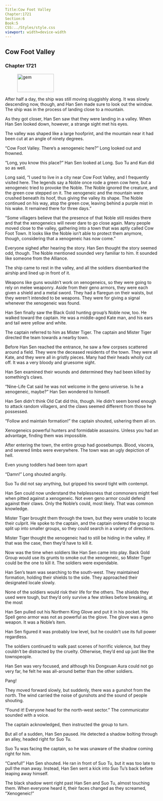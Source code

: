 ```yaml
---
Title:Cow Foot Valley 
Chapter:1721 
Section:6 
Book:5 
CSS:../Styles/style.css 
viewport: width=device-width
---
```

  
## Cow Foot Valley
### Chapter 1721
  
<figure>
	<img src="../Images/gem.gif" alt="gem" id="gem" width="120" height="60" />
</figure>
  

  
After half a day, the ship was still moving sluggishly along. It was slowly descending now, though, and Han Sen made sure to look out the window. The ship was in the process of landing close to a mountain.

As they got closer, Han Sen saw that they were landing in a valley. When Han Sen looked down, however, a strange sight met his eyes.

The valley was shaped like a large hoofprint, and the mountain near it had been cut at an angle of ninety degrees.

“Cow Foot Valley. There’s a xenogeneic here?” Long looked out and frowned.

“Long, you know this place?” Han Sen looked at Long. Suo Tu and Kun did so as well.

Long said, “I used to live in a city near Cow Foot Valley, and I frequently visited here. The legends say a Noble once rode a green cow here, but a xenogeneic tried to provoke the Noble. The Noble ignored the creature, and the green cow stepped on it. The xenogeneic and the mountain were crushed beneath its hoof, thus giving the valley its shape. The Noble continued on his way, atop the green cow, leaving behind a purple mist in his wake. It remained there for three days.”

“Some villagers believe that the presence of that Noble still resides there and that the xenogeneics will never dare to go close again. Many people moved close to the valley, gathering into a town that was aptly called Cow Foot Town. It looks like the Noble isn’t able to protect them anymore, though, considering that a xenogeneic has now come.”

Everyone sighed after hearing the story. Han Sen thought the story seemed odd, though. The Noble mentioned sounded very familiar to him. It sounded like someone from the Alliance.

The ship came to rest in the valley, and all the soldiers disembarked the airship and lined up in front of it.

Weapons like guns wouldn’t work on xenogeneics, so they were going to rely on melee weaponry. Aside from their geno armors, they were each given a shield and a metal sword. They had a flaregun on their waists, but they weren’t intended to be weapons. They were for giving a signal whenever the xenogeneic was found.

Han Sen finally saw the Black Gold hunting group’s Noble now, too. He walked toward the captain. He was a middle-aged Kate man, and his ears and tail were yellow and white.

The captain referred to him as Mister Tiger. The captain and Mister Tiger directed the team towards a nearby town.

Before Han Sen reached the entrance, he saw a few corpses scattered around a field. They were the deceased residents of the town. They were all Kate, and they were all in gristly pieces. Many had their heads wholly cut off. It was a very bloody and gruesome sight.

Han Sen examined their wounds and determined they had been killed by something’s claws.

“Nine-Life Cat said he was not welcome in the geno universe. Is he a xenogeneic, maybe?” Han Sen wondered to himself.

Han Sen didn’t think Old Cat did this, though. He didn’t seem bored enough to attack random villagers, and the claws seemed different from those he possessed.

“Follow and maintain formation!” the captain shouted, ushering them all on.

Xenogeneics powerful hunters and formidable assassins. Unless you had an advantage, finding them was impossible.

After entering the town, the entire group had goosebumps. Blood, viscera, and severed limbs were everywhere. The town was an ugly depiction of hell.

Even young toddlers had been torn apart

“Damn!” Long shouted angrily.

Suo Tu did not say anything, but gripped his sword tight with contempt.

Han Sen could now understand the helplessness that commoners might feel when pitted against a xenogeneic. Not even geno armor could defend against their claws. Only the Noble’s could, most likely. That was common knowledge.

Mister Tiger brought them through the town, but they were unable to locate their culprit. He spoke to the captain, and the captain ordered the group to split up into smaller groups, so they could search in a variety of directions.

Mister Tiger thought the xenogeneic had to still be hiding in the valley. If that was the case, then they’d have to kill it.

Now was the time when soldiers like Han Sen came into play. Back Gold Group would use its grunts to smoke out the xenogeneic, so Mister Tiger could be the one to kill it. The soldiers were expendable.

Han Sen’s team was searching to the south-west. They maintained formation, holding their shields to the side. They approached their designated locale slowly.

None of the soldiers would risk their life for the others. The shields they used were tough, but they’d only survive a few strikes before breaking, at the most

Han Sen pulled out his Northern King Glove and put it in his pocket. His Spell geno armor was not as powerful as the glove. The glove was a geno weapon. It was a Noble’s item.

Han Sen figured it was probably low level, but he couldn’t use its full power regardless.

The soldiers continued to walk past scenes of horrific violence, but they couldn’t be distracted by the cruelty. Otherwise, they’d end up just like the townspeople.

Han Sen was very focused, and although his Dongxuan Aura could not go very far, he felt he was all-around better than the other soldiers.

Pang!

They moved forward slowly, but suddenly, there was a gunshot from the north. The wind carried the noise of gunshots and the sound of people shouting.

“Found it! Everyone head for the north-west sector.” The communicator sounded with a voice.

The captain acknowledged, then instructed the group to turn.

But all of a sudden, Han Sen paused. He detected a shadow bolting through an alley, headed right for Suo Tu.

Suo Tu was facing the captain, so he was unaware of the shadow coming right for him.

“Careful!” Han Sen shouted. He ran in front of Suo Tu, but it was too late to pull the man away. Instead, Han Sen sent a kick into Suo Tu’s back before leaping away himself.

The black shadow went right past Han Sen and Suo Tu, almost touching them. When everyone heard it, their faces changed as they screamed, “Xenogeneic!”